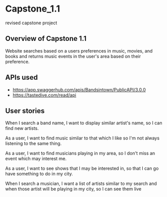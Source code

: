 # Capstone_1.1
revised capstone project 
## Overview of Capstone 1.1 
Website searches based on a users preferences in music, movies, and books and returns music events in the user's area based on their preference. 
## APIs used 
- https://app.swaggerhub.com/apis/Bandsintown/PublicAPI/3.0.0
- https://tastedive.com/read/api


## User stories

When I search a band name, I want to display similar artist's name, so I can find new artists. 

As a user, I want to find music similar to that which I like so I'm not always listening to the same thing. 

As a user, I want to find musicians playing in my area, so I don't miss an event which may interest me. 

As a user, I want to see shows that I may be interested in, so that I can go have something to do in my city. 

When I search a musician, I want a list of artists similar to my search and when those artist will be playing in my city, so I can see them live

